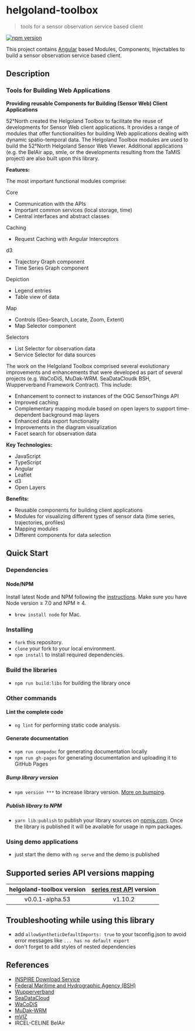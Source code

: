 # helgoland-toolbox

> tools for a sensor observation service based client

[![npm version](https://badge.fury.io/js/%40helgoland%2Fcore.svg)](https://badge.fury.io/js/%40helgoland%2Fcore)
<!-- [![dependencies Status](https://david-dm.org/52north/helgoland-toolbox/status.svg)](https://david-dm.org/52north/helgoland-toolbox)
[![devDependencies Status](https://david-dm.org/52north/helgoland-toolbox/dev-status.svg)](https://david-dm.org/52north/helgoland-toolbox?type=dev) -->

This project contains [Angular](https://angular.io/) based Modules, Components, Injectables to build a sensor observation service based client. 

## Description

### Tools for Building Web Applications
**Providing reusable Components for Building (Sensor Web) Client Applications**

52°North created the Helgoland Toolbox to facilitate the reuse of developments for Sensor Web client applications. It provides a range of modules that offer functionalities for building Web applications dealing with dynamic spatio-temporal data. The Helgoland Toolbox modules are used to build the 52°North Helgoland Sensor Web Viewer. Additional applications (e.g. the BelAir app, smle, or the developments resulting from the TaMIS project) are also built upon this library.

**Features:**

The most important functional modules comprise:

Core
- Communication with the APIs
- Important common services (local storage, time)
- Central interfaces and abstract classes

Caching
- Request Caching with Angular Interceptors

d3
- Trajectory Graph component
- Time Series Graph component

Depiction
- Legend entries
- Table view of data

Map
- Controls (Geo-Search, Locate, Zoom, Extent)
- Map Selector component

Selectors
- List Selector for observation data
- Service Selector for data sources

The work on the Helgoland Toolbox comprised several evolutionary improvements and enhancements that were developed as part of several projects (e.g. WaCoDiS, MuDak-WRM. SeaDataCloudk BSH, Wupperverband Framework Contract). This include:

- Enhancement to connect to instances of the OGC SensorThings API
- Improved caching
- Complementary mapping module based on open layers to support time-dependent background map layers
- Enhanced data export functionality
- Improvements in the diagram visualization
- Facet search for observation data

**Key Technologies:**

- JavaScript
- TypeScript
- Angular
- Leaflet
- d3
- Open Layers

**Benefits:**

 - Reusable components for building client applications
 - Modules for visualizing different types of sensor data (time series, trajectories, profiles)
 - Mapping modules
 - Different components for data selection
 
## Quick Start

### Dependencies

#### Node/NPM

Install latest Node and NPM following the [instructions](https://nodejs.org/en/download/). Make sure you have Node version ≥ 7.0 and NPM ≥ 4.

- `brew install node` for Mac.

### Installing

- `fork` this repository.
- `clone` your fork to your local environment.
- `npm install` to install required dependencies.

### Build the libraries

- `npm run build:libs` for building the library once

### Other commands

#### Lint the complete code

- `ng lint` for performing static code analysis.

#### Generate documentation

- `npm run compodoc` for generating documentation locally
- `npm run gh-pages` for generating documentation and uploading it to GitHub Pages

##### Bump library version

- `npm version ***` to increase library version. [More on bumping](https://docs.npmjs.com/cli/version).

<!-- `preversion` script in this case will automatically run project testing and linting in prior in order to check that the library is ready for publishing. -->

##### Publish library to NPM

- `yarn lib:publish` to publish your library sources on [npmjs.com](https://www.npmjs.com/). Once the library is published it will be available for usage in npm packages.

<!-- `prepublishOnly` script in this case will automatically run project testing and linting in prior in order to check that the library is ready for publishing. -->

### Using demo applications

 - just start the demo with `ng serve` and the demo is published 

<!-- #### Using `yarn link`

In you library root folder:

```bash
# Create symbolic link
yarn link

# Build library in watch mode
yarn build:watch
```

In you project folder that should consume the library:

```bash
# Link you library to the project
yarn link "angular-library-seed"

# Build your project. In case of Angular-CLI use the following command.
ng serve --aot
```

Then you need to import your library into your project's source code.

Now, once you update your library source code it will automatically be re-compiled and your project will be re-built so you may see library changes instantly.

[More information](https://yarnpkg.com/en/docs/cli/link) about `yarn link` command.

> At the moment of publishing this project there is a [bug](https://github.com/angular/angular-cli/issues/3854) exists when using `yarn link` in combination with Angular CLI. The issue is caused by having `node_modules` folder inside linked library. There is a [workaround](https://github.com/angular/angular-cli/issues/3854#issuecomment-274344771) has been provided that suggests to add a `paths` property with all Angular dependencies to the `tsconfig.json` file of the Angular CLI project like it is shown below:

```
{
  "compilerOptions": {
    "paths": { "@angular/*": ["../node_modules/@angular/*"] }
  }
}
``` -->

## Supported series API versions mapping

| helgoland-toolbox version | [series rest API](https://github.com/52North/series-rest-api) version |
|:-------------------------:|:---------------------------------------------------------------------:|
| v0.0.1-alpha.53           | v1.10.2                                                               |

## Troubleshooting while using this library

- add `allowSyntheticDefaultImports: true` to your tsconfig.json to avoid error messages like `... has no default export`
- don't forget to add styles of nested dependencies


## References

- [INSPIRE Download Service](http://inspire.ec.europa.eu/id/document/tg/download-sos) 
- [Federal Maritime and Hydrographic Agency (BSH)](https://www.bsh.de/)
- [Wupperverband](https://www.wupperverband.de/)
- [SeaDataCloud](https://www.seadatanet.org/About-us/SeaDataCloud)
- [WaCoDiS](https://wacodis.fbg-hsbo.de/)
- [MuDak-WRM](https://www.mudak-wrm.kit.edu/)
- [mVIZ](https://mviz.geo.tu-dresden.de/)
- IRCEL-CELINE BelAir
